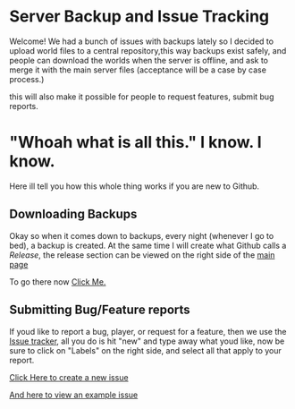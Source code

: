 # Server Backup and Issue Tracking

Welcome! We had a bunch of issues with backups lately so I decided to upload world files to a central repository,this way backups exist safely, and people can download the worlds when the server is offline, and ask to merge it with the main server files (acceptance will be a case by case process.)

this will also make it possible for people to request features, submit bug reports.

# "Whoah what is all this." I know. I know.

Here ill tell you how this whole thing works if you are new to Github.

## Downloading Backups

Okay so when it comes down to backups, every night (whenever I go to bed), a backup is created. At the same time I will create what Github calls a *Release*, the release section can be viewed on the right side of the [main page](https://github.com/LimePotato/Minecraft)

To go there now [Click Me.](https://github.com/LimePotato/Minecraft/releases)

## Submitting Bug/Feature reports

If youd like to report a bug, player, or request for a feature, then we use the [Issue tracker](https://github.com/LimePotato/Minecraft/issues), all you do is hit "new" and type away what youd like, now be sure to click on "Labels" on the right side, and select all that apply to your report.

[Click Here to create a new issue](https://github.com/LimePotato/Minecraft/issues/new)

[And here to view an example issue](https://github.com/LimePotato/Minecraft/issues/1)
